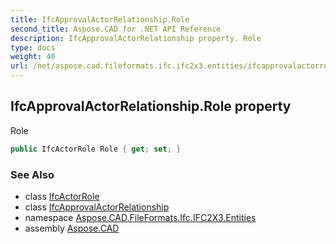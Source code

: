 ```yaml
---
title: IfcApprovalActorRelationship.Role
second_title: Aspose.CAD for .NET API Reference
description: IfcApprovalActorRelationship property. Role
type: docs
weight: 40
url: /net/aspose.cad.fileformats.ifc.ifc2x3.entities/ifcapprovalactorrelationship/role/
---
```

## IfcApprovalActorRelationship.Role property

Role

```csharp
public IfcActorRole Role { get; set; }
```

### See Also

* class [IfcActorRole](../../ifcactorrole/)
* class [IfcApprovalActorRelationship](../)
* namespace [Aspose.CAD.FileFormats.Ifc.IFC2X3.Entities](../../ifcapprovalactorrelationship/)
* assembly [Aspose.CAD](../../../)


